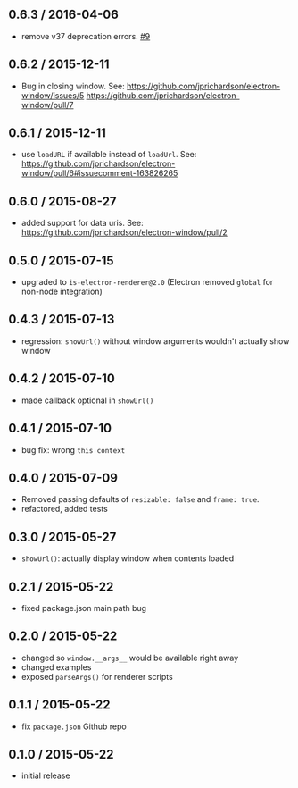 0.6.3 / 2016-04-06
------------------
- remove v37 deprecation errors. [#9][#9]

0.6.2 / 2015-12-11
------------------
- Bug in closing window. See: https://github.com/jprichardson/electron-window/issues/5 https://github.com/jprichardson/electron-window/pull/7

0.6.1 / 2015-12-11
------------------
- use `loadURL` if available instead of `loadUrl`. See: https://github.com/jprichardson/electron-window/pull/6#issuecomment-163826265

0.6.0 / 2015-08-27
------------------
- added support for data uris. See: https://github.com/jprichardson/electron-window/pull/2

0.5.0 / 2015-07-15
------------------
- upgraded to `is-electron-renderer@2.0` (Electron removed `global` for non-node integration)

0.4.3 / 2015-07-13
------------------
- regression: `showUrl()` without window arguments wouldn't actually show window

0.4.2 / 2015-07-10
------------------
- made callback optional in `showUrl()`

0.4.1 / 2015-07-10
------------------
- bug fix: wrong `this context`

0.4.0 / 2015-07-09
------------------
- Removed passing defaults of `resizable: false` and `frame: true`.
- refactored, added tests

0.3.0 / 2015-05-27
------------------
- `showUrl()`: actually display window when contents loaded

0.2.1 / 2015-05-22
------------------
- fixed package.json main path bug

0.2.0 / 2015-05-22
------------------
- changed so `window.__args__` would be available right away
- changed examples
- exposed `parseArgs()` for renderer scripts

0.1.1 / 2015-05-22
------------------
- fix `package.json` Github repo

0.1.0 / 2015-05-22
------------------
- initial release


<!--- Remove 0.37 deprecation warnings -->
[#9]: https://github.com/jprichardson/electron-window/pull/9
<!--- Deprecated Url methods in favor of URL (following Electron convention) -->
[#8]: https://github.com/jprichardson/electron-window/issues/8
<!--- Remove window reference on `close` instead of `closed` -->
[#7]: https://github.com/jprichardson/electron-window/pull/7
<!--- Change win.loadUrl to win.loadURL -->
[#6]: https://github.com/jprichardson/electron-window/pull/6
<!--- Error message when closing window -->
[#5]: https://github.com/jprichardson/electron-window/issues/5
<!--- loadUrl deprecation in BrowserWindow -->
[#4]: https://github.com/jprichardson/electron-window/issues/4
<!--- added `showUrl` `show` arg -->
[#3]: https://github.com/jprichardson/electron-window/pull/3
<!--- added datauri case and test -->
[#2]: https://github.com/jprichardson/electron-window/pull/2
<!--- BrowserWindow Methods? -->
[#1]: https://github.com/jprichardson/electron-window/issues/1
